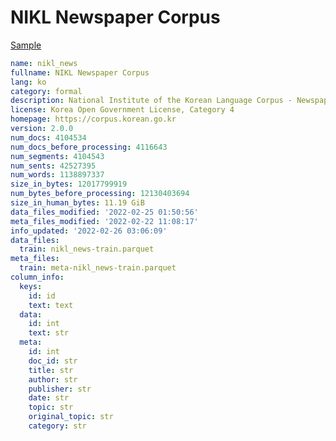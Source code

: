 # NIKL Newspaper Corpus
 
[Sample](../sample/nikl_news.txt)
 
<!-- MARKDOWN-AUTO-DOCS:START (CODE:src=../../../ekorpkit/resources/corpora/nikl_news.yaml) -->
<!-- The below code snippet is automatically added from ../../../ekorpkit/resources/corpora/nikl_news.yaml -->
```yaml
name: nikl_news
fullname: NIKL Newspaper Corpus
lang: ko
category: formal
description: National Institute of the Korean Language Corpus - Newspaper
license: Korea Open Government License, Category 4
homepage: https://corpus.korean.go.kr
version: 2.0.0
num_docs: 4104534
num_docs_before_processing: 4116643
num_segments: 4104543
num_sents: 42527395
num_words: 1138897337
size_in_bytes: 12017799919
num_bytes_before_processing: 12130403694
size_in_human_bytes: 11.19 GiB
data_files_modified: '2022-02-25 01:50:56'
meta_files_modified: '2022-02-22 11:08:17'
info_updated: '2022-02-26 03:06:09'
data_files:
  train: nikl_news-train.parquet
meta_files:
  train: meta-nikl_news-train.parquet
column_info:
  keys:
    id: id
    text: text
  data:
    id: int
    text: str
  meta:
    id: int
    doc_id: str
    title: str
    author: str
    publisher: str
    date: str
    topic: str
    original_topic: str
    category: str
```
<!-- MARKDOWN-AUTO-DOCS:END -->
